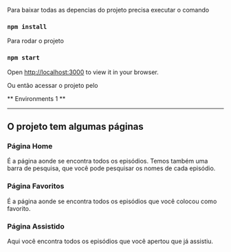 Para baixar todas as depencias do projeto precisa executar o comando
### `npm install`


Para rodar o projeto

### `npm start`

Open [http://localhost:3000](http://localhost:3000) to view it in your browser.

Ou então acessar o projeto pelo

** Environments 1 **


_______________________________
## O projeto tem algumas páginas

### Página Home

É a página aonde se encontra todos os episódios.
Temos também uma barra de pesquisa, que você pode pesquisar os nomes de cada episódio.

### Página Favoritos

É a página aonde se encontra todos os episódios que você colocou como favorito.

### Página Assistido

Aqui você encontra todos os episódios que você apertou que já assistiu.





